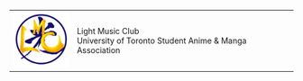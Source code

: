 <p>
  <table>
    <tr>
      <td><img src="logo.png" alt="Logo" width="100" height="100"></td>
      <td> Light Music Club <br>
      University of Toronto Student Anime & Manga Association </td>
    </tr>
  </table>
</p>
